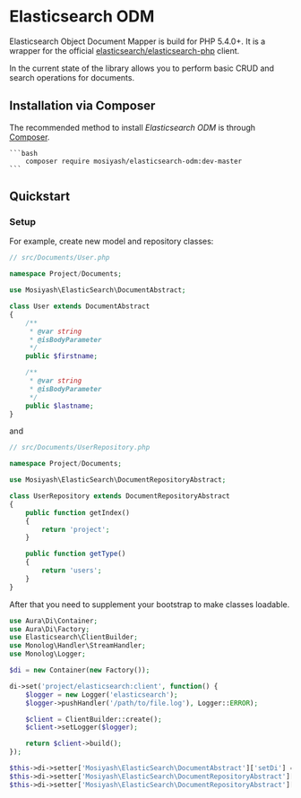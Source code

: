 Elasticsearch ODM
=================

Elasticsearch Object Document Mapper is build for PHP 5.4.0+. It is a wrapper for the official [elasticsearch/elasticsearch-php](https://github.com/elastic/elasticsearch-php/tree/2.0) client.

In the current state of the library allows you to perform basic CRUD and search operations for documents.

Installation via Composer
-------------------------

The recommended method to install _Elasticsearch ODM_ is through [Composer](http://getcomposer.org).

    ```bash
        composer require mosiyash/elasticsearch-odm:dev-master
    ```

Quickstart
----------

### Setup

For example, create new model and repository classes:

```php
// src/Documents/User.php

namespace Project/Documents;

use Mosiyash\ElasticSearch\DocumentAbstract;

class User extends DocumentAbstract
{
    /**
     * @var string
     * @isBodyParameter
     */
    public $firstname;

    /**
     * @var string
     * @isBodyParameter
     */
    public $lastname;
}
```

and

```php
// src/Documents/UserRepository.php

namespace Project/Documents;

use Mosiyash\ElasticSearch\DocumentRepositoryAbstract;

class UserRepository extends DocumentRepositoryAbstract
{
    public function getIndex()
    {
        return 'project';
    }

    public function getType()
    {
        return 'users';
    }
}
```

After that you need to supplement your bootstrap to make classes loadable.

```php
use Aura\Di\Container;
use Aura\Di\Factory;
use Elasticsearch\ClientBuilder;
use Monolog\Handler\StreamHandler;
use Monolog\Logger;

$di = new Container(new Factory());

di->set('project/elasticsearch:client', function() {
    $logger = new Logger('elasticsearch');
    $logger->pushHandler('/path/to/file.log'), Logger::ERROR);

    $client = ClientBuilder::create();
    $client->setLogger($logger);

    return $client->build();
});

$this->di->setter['Mosiyash\ElasticSearch\DocumentAbstract']['setDi'] = $di;
$this->di->setter['Mosiyash\ElasticSearch\DocumentRepositoryAbstract']['setDi'] = $di;
$this->di->setter['Mosiyash\ElasticSearch\DocumentRepositoryAbstract']['setClientServiceName'] = 'project/elasticsearch:client';
```
